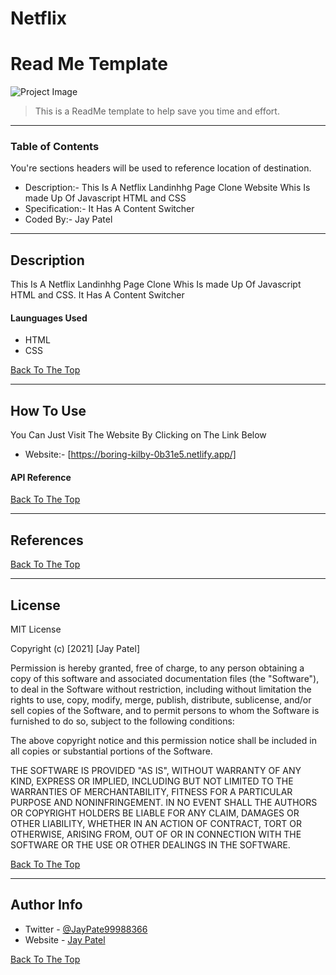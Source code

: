 # Netflix

# Read Me Template

![Project Image](https://i.ibb.co/fGLLddT/net.png)

> This is a ReadMe template to help save you time and effort.

---

### Table of Contents
You're sections headers will be used to reference location of destination.

-  Description:- This Is A Netflix Landinhhg Page Clone  Website Whis Is made Up Of Javascript HTML and CSS
-  Specification:- It Has A Content  Switcher 
-  Coded By:- Jay Patel 


---
## Description

This Is A Netflix Landinhhg Page Clone Whis Is made Up Of Javascript HTML and CSS. It Has A Content  Switcher

#### Launguages Used

- HTML
- CSS

[Back To The Top](#read-me-template)

---

## How To Use



You Can Just Visit The Website By Clicking on The Link Below

- Website:- [https://boring-kilby-0b31e5.netlify.app/]


#### API Reference


[Back To The Top](#read-me-template)

---

## References
[Back To The Top](#read-me-template)

---

## License

MIT License

Copyright (c) [2021] [Jay Patel]

Permission is hereby granted, free of charge, to any person obtaining a copy
of this software and associated documentation files (the "Software"), to deal
in the Software without restriction, including without limitation the rights
to use, copy, modify, merge, publish, distribute, sublicense, and/or sell
copies of the Software, and to permit persons to whom the Software is
furnished to do so, subject to the following conditions:

The above copyright notice and this permission notice shall be included in all
copies or substantial portions of the Software.

THE SOFTWARE IS PROVIDED "AS IS", WITHOUT WARRANTY OF ANY KIND, EXPRESS OR
IMPLIED, INCLUDING BUT NOT LIMITED TO THE WARRANTIES OF MERCHANTABILITY,
FITNESS FOR A PARTICULAR PURPOSE AND NONINFRINGEMENT. IN NO EVENT SHALL THE
AUTHORS OR COPYRIGHT HOLDERS BE LIABLE FOR ANY CLAIM, DAMAGES OR OTHER
LIABILITY, WHETHER IN AN ACTION OF CONTRACT, TORT OR OTHERWISE, ARISING FROM,
OUT OF OR IN CONNECTION WITH THE SOFTWARE OR THE USE OR OTHER DEALINGS IN THE
SOFTWARE.

[Back To The Top](#read-me-template)

---

## Author Info

- Twitter - [@JayPate99988366](https://twitter.com/JayPate99988366)
- Website - [Jay Patel](https://jovial-sinoussi-e37e35.netlify.app/)

[Back To The Top](#read-me-template)
